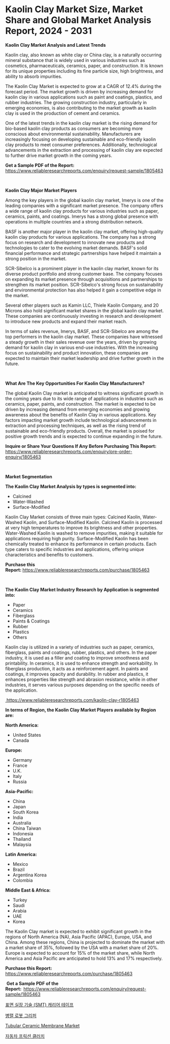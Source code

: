 <p><h1>Kaolin Clay Market Size, Market Share and Global Market Analysis Report, 2024 - 2031</h1></p><p><strong>Kaolin Clay Market Analysis and Latest Trends</strong></p>
<p><p>Kaolin clay, also known as white clay or China clay, is a naturally occurring mineral substance that is widely used in various industries such as cosmetics, pharmaceuticals, ceramics, paper, and construction. It is known for its unique properties including its fine particle size, high brightness, and ability to absorb impurities.</p><p>The Kaolin Clay Market is expected to grow at a CAGR of 12.4% during the forecast period. The market growth is driven by increasing demand for kaolin clay in various applications such as paint and coatings, plastics, and rubber industries. The growing construction industry, particularly in emerging economies, is also contributing to the market growth as kaolin clay is used in the production of cement and ceramics.</p><p>One of the latest trends in the kaolin clay market is the rising demand for bio-based kaolin clay products as consumers are becoming more conscious about environmental sustainability. Manufacturers are increasingly focusing on developing sustainable and eco-friendly kaolin clay products to meet consumer preferences. Additionally, technological advancements in the extraction and processing of kaolin clay are expected to further drive market growth in the coming years.</p></p>
<p><strong>Get a Sample PDF of the Report:&nbsp;</strong> <a href="https://www.reliableresearchreports.com/enquiry/request-sample/1805463">https://www.reliableresearchreports.com/enquiry/request-sample/1805463</a></p>
<p>&nbsp;</p>
<p><strong>Kaolin Clay Major Market Players</strong></p>
<p><p>Among the key players in the global kaolin clay market, Imerys is one of the leading companies with a significant market presence. The company offers a wide range of kaolin clay products for various industries such as paper, ceramics, paints, and coatings. Imerys has a strong global presence with operations in multiple countries and a strong distribution network.</p><p>BASF is another major player in the kaolin clay market, offering high-quality kaolin clay products for various applications. The company has a strong focus on research and development to innovate new products and technologies to cater to the evolving market demands. BASF's solid financial performance and strategic partnerships have helped it maintain a strong position in the market.</p><p>SCR-Sibelco is a prominent player in the kaolin clay market, known for its diverse product portfolio and strong customer base. The company focuses on expanding its market presence through acquisitions and partnerships to strengthen its market position. SCR-Sibelco's strong focus on sustainability and environmental protection has also helped it gain a competitive edge in the market.</p><p>Several other players such as Kamin LLC, Thiele Kaolin Company, and 20 Microns also hold significant market shares in the global kaolin clay market. These companies are continuously investing in research and development to introduce new products and expand their market reach.</p><p>In terms of sales revenue, Imerys, BASF, and SCR-Sibelco are among the top performers in the kaolin clay market. These companies have witnessed a steady growth in their sales revenue over the years, driven by growing demand for kaolin clay in various end-use industries. With the increasing focus on sustainability and product innovation, these companies are expected to maintain their market leadership and drive further growth in the future.</p></p>
<p>&nbsp;</p>
<p><strong>What Are The Key Opportunities For Kaolin Clay Manufacturers?</strong></p>
<p><p>The global Kaolin Clay market is anticipated to witness significant growth in the coming years due to its wide range of applications in industries such as ceramics, paper, paints, and construction. The market is expected to be driven by increasing demand from emerging economies and growing awareness about the benefits of Kaolin Clay in various applications. Key factors impacting market growth include technological advancements in extraction and processing techniques, as well as the rising trend of sustainable and eco-friendly products. Overall, the market is poised for positive growth trends and is expected to continue expanding in the future.</p></p>
<p><strong>Inquire or Share Your Questions If Any Before Purchasing This Report:</strong> <a href="https://www.reliableresearchreports.com/enquiry/pre-order-enquiry/1805463">https://www.reliableresearchreports.com/enquiry/pre-order-enquiry/1805463</a></p>
<p>&nbsp;</p>
<p><strong>Market Segmentation</strong></p>
<p><strong>The Kaolin Clay Market Analysis by types is segmented into:</strong></p>
<p><ul><li>Calcined</li><li>Water-Washed</li><li>Surface-Modified</li></ul></p>
<p><p>Kaolin Clay Market consists of three main types: Calcined Kaolin, Water-Washed Kaolin, and Surface-Modified Kaolin. Calcined Kaolin is processed at very high temperatures to improve its brightness and other properties. Water-Washed Kaolin is washed to remove impurities, making it suitable for applications requiring high purity. Surface-Modified Kaolin has been chemically treated to enhance its performance in certain products. Each type caters to specific industries and applications, offering unique characteristics and benefits to customers.</p></p>
<p><strong>Purchase this Report:&nbsp;</strong><a href="https://www.reliableresearchreports.com/purchase/1805463">https://www.reliableresearchreports.com/purchase/1805463</a></p>
<p>&nbsp;</p>
<p><strong>The Kaolin Clay Market Industry Research by Application is segmented into:</strong></p>
<p><ul><li>Paper</li><li>Ceramics</li><li>Fiberglass</li><li>Paints & Coatings</li><li>Rubber</li><li>Plastics</li><li>Others</li></ul></p>
<p><p>Kaolin clay is utilized in a variety of industries such as paper, ceramics, fiberglass, paints and coatings, rubber, plastics, and others. In the paper industry, it is used as a filler and coating to improve smoothness and printability. In ceramics, it is used to enhance strength and workability. In fiberglass production, it acts as a reinforcement agent. In paints and coatings, it improves opacity and durability. In rubber and plastics, it enhances properties like strength and abrasion resistance, while in other industries, it serves various purposes depending on the specific needs of the application.</p></p>
<p><a href="https://www.reliableresearchreports.com/kaolin-clay-r1805463">&nbsp;https://www.reliableresearchreports.com/kaolin-clay-r1805463</a></p>
<p><strong>In terms of Region, the Kaolin Clay Market Players available by Region are:</strong></p>
<p>
    <p> <strong> North America: </strong>
        <ul>
            <li>United States</li>
            <li>Canada</li>
        </ul>
        </p> 
    <p> <strong> Europe: </strong>
        <ul>
            <li>Germany</li>
            <li>France</li>
            <li>U.K.</li>
            <li>Italy</li>
            <li>Russia</li>
        </ul>
        </p> 
    <p> <strong> Asia-Pacific: </strong>
        <ul>
            <li>China</li>
            <li>Japan</li>
            <li>South Korea</li>
            <li>India</li>
            <li>Australia</li>
            <li>China Taiwan</li>
            <li>Indonesia</li>
            <li>Thailand</li>
            <li>Malaysia</li>
        </ul>
        </p> 
    <p> <strong> Latin America: </strong>
        <ul>
            <li>Mexico</li>
            <li>Brazil</li>
            <li>Argentina Korea</li>
            <li>Colombia</li>
        </ul>
        </p> 
    <p> <strong> Middle East & Africa: </strong>
        <ul>
            <li>Turkey</li>
            <li>Saudi</li>
            <li>Arabia</li>
            <li>UAE</li>
            <li>Korea</li>
        </ul>
    </p>
    </p>
<p><p>The Kaolin Clay market is expected to exhibit significant growth in the regions of North America (NA), Asia Pacific (APAC), Europe, USA, and China. Among these regions, China is projected to dominate the market with a market share of 35%, followed by the USA with a market share of 20%. Europe is expected to account for 15% of the market share, while North America and Asia Pacific are anticipated to hold 13% and 17% respectively.</p></p>
<p><strong>Purchase this Report: </strong><a href="https://www.reliableresearchreports.com/purchase/1805463">https://www.reliableresearchreports.com/purchase/1805463</a></p>
<p>&nbsp;<strong>Get a Sample PDF of the Report:&nbsp;&nbsp;</strong><a href="https://www.reliableresearchreports.com/enquiry/request-sample/1805463">https://www.reliableresearchreports.com/enquiry/request-sample/1805463</a></p>
<p><strong></strong></p>
<p><p><a href="https://medium.com/@douglasvasquez626/%ED%91%9C%EB%A9%B4%EC%8B%A4%EC%9E%A5%EA%B8%B0%EC%88%A0-smt-%EC%BA%90%EB%A6%AC%EC%96%B4-%ED%85%8C%EC%9D%B4%ED%94%84-%EC%8B%9C%EC%9E%A5-%EA%B7%9C%EB%AA%A8%EA%B0%80-%EC%97%B0%ED%8F%89%EA%B7%A0-%EC%84%B1%EC%9E%A5%EB%A5%A0-%EB%A1%9C-%EC%A6%9D%EA%B0%80%ED%95%98%EA%B3%A0-%EC%9E%88%EC%9C%BC%EB%A9%B0-%EC%9D%B4-%EB%B3%B4%EA%B3%A0%EC%84%9C%EB%8A%94-%EC%8B%9C%EC%9E%A5-%EC%84%B8%EB%B6%84%ED%99%94-%EC%84%B1%EC%9E%A5-%EB%B0%8F-2024%EB%85%84%EB%B6%80%ED%84%B0-2031%EB%85%84%EA%B9%8C%EC%A7%80%EC%9D%98-%EC%98%88%EC%B8%A1-%EB%B6%84%EC%84%9D%EC%9D%84-%EB%8B%A4%EB%A3%B9%EB%8B%88%EB%8B%A4-4325b3ed80ac">표면 실장 기술 (SMT) 캐리어 테이프</a></p><p><a href="https://github.com/Maeennan456456/Market-Research-Report-List-2/blob/main/2573802140713.md">병렬 로봇 그리퍼</a></p><p><a href="https://github.com/NorbertYates/Market-Research-Report-List-5/blob/main/tubular-ceramic-membrane-market.md">Tubular Ceramic Membrane Market</a></p><p><a href="https://medium.com/@douglasvasquez626/2024%EB%85%84%EB%B6%80%ED%84%B0-2031%EB%85%84%EA%B9%8C%EC%A7%80-%EC%98%88%EC%B8%A1%EB%90%9C-%EC%9E%90%EB%8F%99%EC%B0%A8-%EB%A7%88%EC%B0%B0-%ED%81%B4%EB%9F%AC%EC%B9%98-%EC%8B%9C%EC%9E%A5-%EC%97%AD%ED%95%99-%EB%B0%8F-%EC%84%B1%EC%9E%A5-%EB%8F%99%EB%A0%A5%EC%9D%84-%EB%B6%84%EC%84%9D%ED%95%A9%EB%8B%88%EB%8B%A4-b0632829fbe0">자동차 프릭션 클러치</a></p></p>